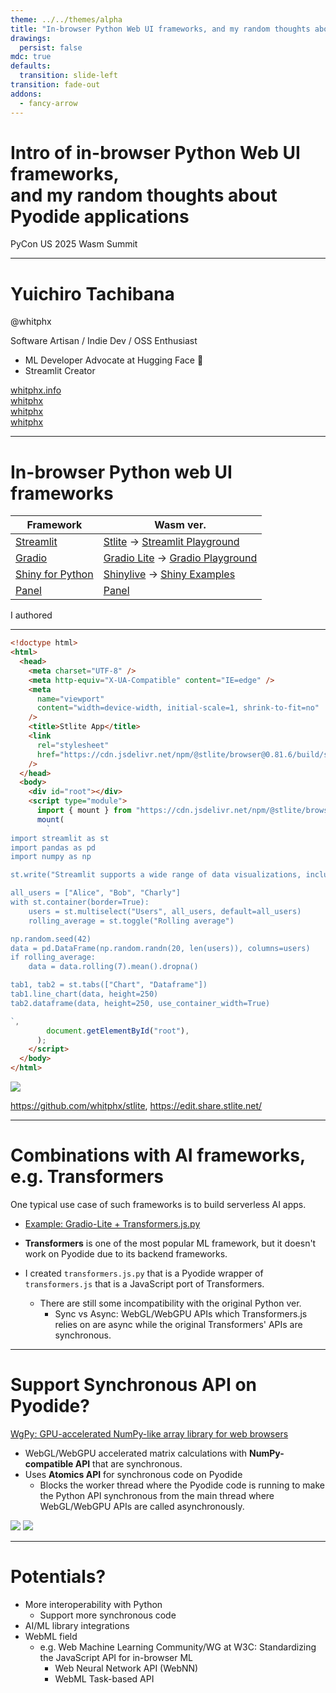 ```yaml
---
theme: ../../themes/alpha
title: "In-browser Python Web UI frameworks, and my random thoughts about Pyodide applications"
drawings:
  persist: false
mdc: true
defaults:
  transition: slide-left
transition: fade-out
addons:
  - fancy-arrow
---
```


<h1 text="5xl/20">
Intro of in-browser Python Web UI frameworks,<br />and my random thoughts about<br />Pyodide applications
</h1>

PyCon US 2025 Wasm Summit

---

<h1 text-4xl>Yuichiro Tachibana</h1>

@whitphx

<div mt-8 v-click>
Software Artisan / Indie Dev / OSS Enthusiast
</div>

<div mt-4>

<v-clicks>

- ML Developer Advocate at <span v-mark.underline.yellow="2">Hugging Face</span> 🤗
- <span v-mark.underline.red="3">Streamlit</span> Creator

</v-clicks>

</div>

<div my-10 w-min flex="~ gap-1" items-center justify-center v-click>
  <div i-ri-user-3-line op50 ma text-2xl />
  <div><a href="https://whitphx.info/" target="_blank" class="border-none! font-300">whitphx.info</a></div>
  <div i-ri-github-line op50 ma text-2xl ml4/>
  <div><a href="https://github.com/whitphx" target="_blank" class="border-none! font-300">whitphx</a></div>
  <div i-ri-linkedin-line op50 ma text-2xl ml4/>
  <div><a href="https://www.linkedin.com/in/whitphx/" target="_blank" class="border-none! font-300">whitphx</a></div>
  <div i-ri-twitter-x-line op50 ma text-2xl ml4/>
  <div><a href="https://twitter.com/whitphx" target="_blank" class="border-none! font-300">whitphx</a></div>
</div>

---

# In-browser Python web UI frameworks

| Framework | Wasm ver. |
| --------- | --------- |
| [Streamlit](https://streamlit.io/) | <span data-id="stlite" pr-2>[Stlite](https://github.com/whitphx/stlite)</span> → [Streamlit Playground](https://streamlit.io/playground) |
| [Gradio](https://www.gradio.app/) | <span data-id="gradio-lite" pr-2>[Gradio Lite](https://www.gradio.app/guides/gradio-lite)</span> → [Gradio Playground](https://www.gradio.app/playground) |
| [Shiny for Python](https://shiny.posit.co/py/) | [Shinylive](https://github.com/posit-dev/shinylive) → [Shiny Examples](https://shinylive.io/py/examples/) |
| [Panel](https://panel.holoviz.org/) | [Panel](https://panel.holoviz.org/how_to/wasm/index.html) |

<v-click>

  <FancyArrow arc="-0.5" q1="[data-id=authored]" pos1="top" q2="[data-id=stlite]" pos2="right" color="orange" />
  <FancyArrow arc="-0.5" q1="[data-id=authored]" pos1="top" q2="[data-id=gradio-lite]" pos2="right" color="orange" />

  <span data-id="authored" absolute right-10 bottom-30 v-mark.orange="1">I authored</span>

</v-click>

---

<div flex="~ row">

<div w="1/2" h-110>

```html {*|19-41}{lines:true,maxHeight:'100%'}
<!doctype html>
<html>
  <head>
    <meta charset="UTF-8" />
    <meta http-equiv="X-UA-Compatible" content="IE=edge" />
    <meta
      name="viewport"
      content="width=device-width, initial-scale=1, shrink-to-fit=no"
    />
    <title>Stlite App</title>
    <link
      rel="stylesheet"
      href="https://cdn.jsdelivr.net/npm/@stlite/browser@0.81.6/build/style.css"
    />
  </head>
  <body>
    <div id="root"></div>
    <script type="module">
      import { mount } from "https://cdn.jsdelivr.net/npm/@stlite/browser@0.81.6/build/stlite.js";
      mount(
        `
import streamlit as st
import pandas as pd
import numpy as np

st.write("Streamlit supports a wide range of data visualizations, including [Plotly, Altair, and Bokeh charts](https://docs.streamlit.io/develop/api-reference/charts). 📊 And with over 20 input widgets, you can easily make your data interactive!")

all_users = ["Alice", "Bob", "Charly"]
with st.container(border=True):
    users = st.multiselect("Users", all_users, default=all_users)
    rolling_average = st.toggle("Rolling average")

np.random.seed(42)
data = pd.DataFrame(np.random.randn(20, len(users)), columns=users)
if rolling_average:
    data = data.rolling(7).mean().dropna()

tab1, tab2 = st.tabs(["Chart", "Dataframe"])
tab1.line_chart(data, height=250)
tab2.dataframe(data, height=250, use_container_width=True)

`,
        document.getElementById("root"),
      );
    </script>
  </body>
</html>
```

</div>

<div w="1/2">
<img src="/assets/stlite-sample.png">
</div>

</div>

<div>

https://github.com/whitphx/stlite, https://edit.share.stlite.net/

</div>

---

# Combinations with AI frameworks, e.g. Transformers

One typical use case of such frameworks is to build serverless AI apps.

- [Example: Gradio-Lite + Transformers.js.py](https://slides.com/whitphx/feday2024-gradio-lite-transformers-js-py#/55)

- **Transformers** is one of the most popular ML framework, but it doesn't work on Pyodide due to its backend frameworks.
- I created `transformers.js.py` that is a Pyodide wrapper of `transformers.js` that is a JavaScript port of Transformers.
  - There are still some incompatibility with the original Python ver.
    - Sync vs Async: WebGL/WebGPU APIs which Transformers.js relies on are async while the original Transformers' APIs are synchronous.

---

# Support Synchronous API on Pyodide?

[WgPy: GPU-accelerated NumPy-like array library for web browsers](https://arxiv.org/abs/2503.00279)

- WebGL/WebGPU accelerated matrix calculations with **NumPy-compatible API** that are synchronous.
- Uses **Atomics API** for synchronous code on Pyodide
  - Blocks the worker thread where the Pyodide code is running to make the Python API synchronous from the main thread where WebGL/WebGPU APIs are called asynchronously.

<div h-70 flex gap-4>
<img src="/assets/wgpy-fig1.png"/>
<img src="/assets/wgpy-fig3.png"/>
</div>

---

# Potentials?

<div text-2xl>

<v-clicks>

* More interoperability with Python
  * Support more synchronous code
* AI/ML library integrations
* WebML field
  * e.g. Web Machine Learning Community/WG at W3C: Standardizing the JavaScript API for in-browser ML
    * Web Neural Network API (WebNN)
    * WebML Task-based API

</v-clicks>

</div>
